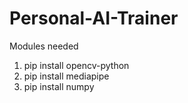 # Personal-AI-Trainer

Modules needed
1. pip install opencv-python
2. pip install mediapipe
3. pip install numpy
